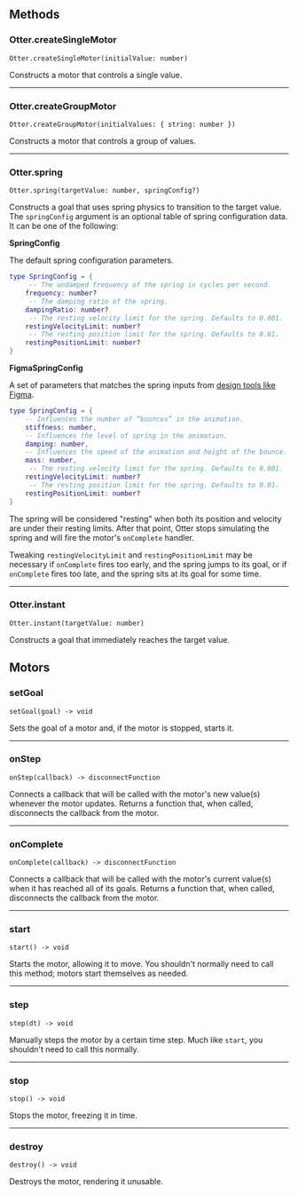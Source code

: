 ## Methods

### Otter.createSingleMotor
```
Otter.createSingleMotor(initialValue: number)
```

Constructs a motor that controls a single value.

---

### Otter.createGroupMotor
```
Otter.createGroupMotor(initialValues: { string: number })
```

Constructs a motor that controls a group of values.

---

### Otter.spring
```
Otter.spring(targetValue: number, springConfig?)
```

Constructs a goal that uses spring physics to transition to the target value. The `springConfig` argument is an optional table of spring configuration data. It can be one of the following:

**SpringConfig**

The default spring configuration parameters.

```lua
type SpringConfig = {
     -- The undamped frequency of the spring in cycles per second.
    frequency: number?
     -- The damping ratio of the spring.
    dampingRatio: number?
     -- The resting velocity limit for the spring. Defaults to 0.001.
    restingVelocityLimit: number?
     -- The resting position limit for the spring. Defaults to 0.01.
    restingPositionLimit: number?
}
```

**FigmaSpringConfig**

A set of parameters that matches the spring inputs from [design tools like Figma](https://help.figma.com/hc/en-us/articles/360051748654-Prototype-easing-and-spring-animations#Custom_spring_curves).

```lua
type SpringConfig = {
    -- Influences the number of “bounces” in the animation.
    stiffness: number,
    -- Influences the level of spring in the animation.
    damping: number,
    -- Influences the speed of the animation and height of the bounce.
    mass: number,
     -- The resting velocity limit for the spring. Defaults to 0.001.
    restingVelocityLimit: number?
     -- The resting position limit for the spring. Defaults to 0.01.
    restingPositionLimit: number?
}
```

The spring will be considered "resting" when both its position and velocity are under their resting limits. After that point, Otter stops simulating the spring and will fire the motor's `onComplete` handler.

Tweaking `restingVelocityLimit` and `restingPositionLimit` may be necessary if `onComplete` fires too early, and the spring jumps to its goal, or if `onComplete` fires too late, and the spring sits at its goal for some time.

---

### Otter.instant
```
Otter.instant(targetValue: number)
```

Constructs a goal that immediately reaches the target value.

## Motors

### setGoal
```
setGoal(goal) -> void
```

Sets the goal of a motor and, if the motor is stopped, starts it.

---

### onStep
```
onStep(callback) -> disconnectFunction
```

Connects a callback that will be called with the motor's new value(s) whenever the motor updates. Returns a function that, when called, disconnects the callback from the motor.

---

### onComplete
```
onComplete(callback) -> disconnectFunction
```

Connects a callback that will be called with the motor's current value(s) when it has reached all of its goals. Returns a function that, when called, disconnects the callback from the motor.

---

### start
```
start() -> void
```

Starts the motor, allowing it to move. You shouldn't normally need to call this method; motors start themselves as needed.

---

### step
```
step(dt) -> void
```

Manually steps the motor by a certain time step. Much like `start`, you shouldn't need to call this normally.

---

### stop
```
stop() -> void
```

Stops the motor, freezing it in time.

---

### destroy
```
destroy() -> void
```

Destroys the motor, rendering it unusable.

